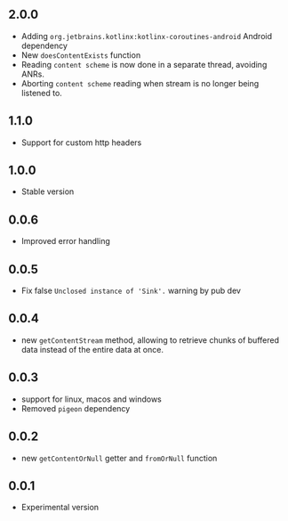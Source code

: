 ## 2.0.0

* Adding `org.jetbrains.kotlinx:kotlinx-coroutines-android` Android dependency
* New `doesContentExists` function
* Reading `content scheme` is now done in a separate thread, avoiding ANRs.
* Aborting `content scheme` reading when stream is no longer being listened to.

## 1.1.0

* Support for custom http headers

## 1.0.0

* Stable version

## 0.0.6

* Improved error handling

## 0.0.5

* Fix false `Unclosed instance of 'Sink'.` warning by pub dev

## 0.0.4

* new `getContentStream` method, allowing to retrieve chunks of buffered data instead of the entire
  data at once.

## 0.0.3

* support for linux, macos and windows
* Removed `pigeon` dependency

## 0.0.2

* new `getContentOrNull` getter and `fromOrNull` function

## 0.0.1

* Experimental version
